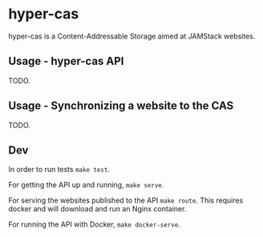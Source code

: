 # hyper-cas

hyper-cas is a Content-Addressable Storage aimed at JAMStack websites.

## Usage - hyper-cas API

TODO.

## Usage - Synchronizing a website to the CAS

TODO.

## Dev

In order to run tests `make test`.

For getting the API up and running, `make serve`.

For serving the websites published to the API `make route`. This requires docker and will download and run an Nginx container.

For running the API with Docker, `make docker-serve`.
